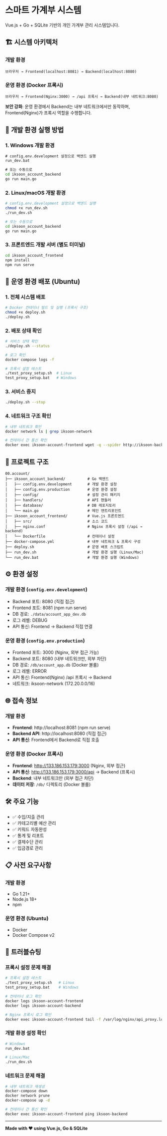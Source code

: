 # 스마트 가계부 시스템

Vue.js + Go + SQLite 기반의 개인 가계부 관리 시스템입니다.

## 🏗️ 시스템 아키텍처

### 개발 환경

```
브라우저 → Frontend(localhost:8081) → Backend(localhost:8080)
```

### 운영 환경 (Docker 프록시)

```
브라우저 → Frontend(Nginx:3000) → /api 프록시 → Backend(내부 네트워크:8080)
```

**보안 강화**: 운영 환경에서 Backend는 내부 네트워크에서만 동작하며, Frontend(Nginx)가 프록시 역할을 수행합니다.

## 🚀 개발 환경 실행 방법

### 1. Windows 개발 환경

```cmd
# config.env.development 설정으로 백엔드 실행
run_dev.bat

# 또는 수동으로
cd iksoon_account_backend
go run main.go
```

### 2. Linux/macOS 개발 환경

```bash
# config.env.development 설정으로 백엔드 실행
chmod +x run_dev.sh
./run_dev.sh

# 또는 수동으로
cd iksoon_account_backend
go run main.go
```

### 3. 프론트엔드 개발 서버 (별도 터미널)

```bash
cd iksoon_account_frontend
npm install
npm run serve
```

## 🐳 운영 환경 배포 (Ubuntu)

### 1. 전체 시스템 배포

```bash
# Docker 컨테이너 빌드 및 실행 (프록시 구조)
chmod +x deploy.sh
./deploy.sh
```

### 2. 배포 상태 확인

```bash
# 서비스 상태 확인
./deploy.sh --status

# 로그 확인
docker compose logs -f

# 프록시 설정 테스트
./test_proxy_setup.sh  # Linux
test_proxy_setup.bat   # Windows
```

### 3. 서비스 중지

```bash
./deploy.sh --stop
```

### 4. 네트워크 구조 확인

```bash
# 내부 네트워크 확인
docker network ls | grep iksoon-network

# 컨테이너 간 통신 확인
docker exec iksoon-account-frontend wget -q --spider http://iksoon-backend:8080/health
```

## 📁 프로젝트 구조

```
00.account/
├── iksoon_account_backend/          # Go 백엔드
│   ├── config.env.development       # 개발 환경 설정
│   ├── config.env.production        # 운영 환경 설정
│   ├── config/                      # 설정 관리 패키지
│   ├── handlers/                    # API 핸들러
│   ├── database/                    # DB 레포지토리
│   └── main.go                      # 메인 엔트리포인트
├── iksoon_account_frontend/         # Vue.js 프론트엔드
│   ├── src/                         # 소스 코드
│   ├── nginx.conf                   # Nginx 프록시 설정 (/api → backend)
│   └── Dockerfile                   # 컨테이너 설정
├── docker-compose.yml               # 내부 네트워크 & 프록시 구성
├── deploy.sh                        # 운영 배포 스크립트
├── run_dev.sh                       # 개발 환경 실행 (Linux/Mac)
└── run_dev.bat                      # 개발 환경 실행 (Windows)
```

## ⚙️ 환경 설정

### 개발 환경 (`config.env.development`)

- Backend 포트: 8080 (직접 접근)
- Frontend 포트: 8081 (npm run serve)
- DB 경로: `./data/account_app_dev.db`
- 로그 레벨: DEBUG
- API 통신: Frontend → Backend 직접 연결

### 운영 환경 (`config.env.production`)

- Frontend 포트: 3000 (Nginx, 외부 접근 가능)
- Backend 포트: 8080 (내부 네트워크만, 외부 차단)
- DB 경로: `/db/account_app.db` (Docker 볼륨)
- 로그 레벨: ERROR
- API 통신: Frontend(Nginx) /api 프록시 → Backend
- 네트워크: iksoon-network (172.20.0.0/16)

## 🌐 접속 정보

### 개발 환경

- **Frontend**: http://localhost:8081 (npm run serve)
- **Backend API**: http://localhost:8080 (직접 접근)
- **API 통신**: Frontend에서 Backend로 직접 호출

### 운영 환경 (Docker 프록시)

- **Frontend**: http://133.186.153.179:3000 (Nginx, 외부 접근)
- **API 통신**: http://133.186.153.179:3000/api → Backend (프록시)
- **Backend**: 내부 네트워크만 (외부 접근 차단)
- **데이터 저장**: `/db/` 디렉토리 (Docker 볼륨)

## 🛠️ 주요 기능

- ✅ 수입/지출 관리
- ✅ 카테고리별 예산 관리
- ✅ 키워드 자동완성
- ✅ 통계 및 리포트
- ✅ 결제수단 관리
- ✅ 입금경로 관리

## 📋 사전 요구사항

### 개발 환경

- Go 1.21+
- Node.js 18+
- npm

### 운영 환경 (Ubuntu)

- Docker
- Docker Compose v2

## 🔧 트러블슈팅

### 프록시 설정 문제 해결

```bash
# 프록시 설정 테스트
./test_proxy_setup.sh   # Linux
test_proxy_setup.bat    # Windows

# 컨테이너 로그 확인
docker logs iksoon-account-frontend
docker logs iksoon-account-backend

# Nginx 프록시 로그 확인
docker exec iksoon-account-frontend tail -f /var/log/nginx/api_proxy.log
```

### 개발 환경 설정 확인

```bash
# Windows
run_dev.bat

# Linux/Mac
./run_dev.sh
```

### 네트워크 문제 해결

```bash
# 내부 네트워크 재생성
docker-compose down
docker network prune
docker-compose up -d

# 컨테이너 간 통신 확인
docker exec iksoon-account-frontend ping iksoon-backend
```

---

**Made with ❤️ using Vue.js, Go & SQLite**
